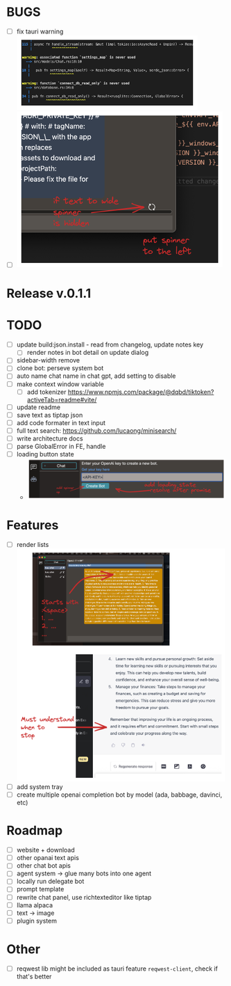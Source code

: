 
# BUGS

- [ ] fix tauri warning  
  ![tauri warning](./todo-images/warnings.excalidraw.png "tauri warning")
- [ ]  
  ![spinner position](./todo-images/spinner_position.excalidraw.png "spinner position")

# Release v.0.1.1  


# TODO

- [ ] update build:json.install - read from changelog, update notes key
  - [ ] render notes in bot detail on update dialog
- [ ] sidebar-width remove
- [ ] clone bot: perseve system bot
- [ ] auto name chat name in chat gpt, add setting to disable
- [ ] make context window variable
  - [ ] add tokenizer <https://www.npmjs.com/package/@dqbd/tiktoken?activeTab=readme#vite/>
- [ ] update readme
- [ ] save text as tiptap json
- [ ] add code formater in text input
- [ ] full text search: <https://github.com/lucaong/minisearch/>
- [ ] write architecture docs
- [ ] parse GlobalError in FE, handle
- [ ] loading button state
  - ![loading button state](./todo-images/button-loading.excalidraw.png "loading button state")

# Features

- [ ] render lists  
  ![render lists](./todo-images/render-lists.excalidraw.png "render lists")
- [ ] add system tray
- [ ] create multiple openai completion bot by model (ada, babbage, davinci, etc)

# Roadmap

- [ ] website + download
- [ ] other opanai text apis
- [ ] other chat bot apis
- [ ] agent system -> glue many bots into one agent
- [ ] locally run delegate bot
- [ ] prompt template
- [ ] rewrite chat panel, use richtexteditor like tiptap
- [ ] llama alpaca
- [ ] text -> image
- [ ] plugin system

# Other

- [ ] reqwest lib might be included as tauri feature `reqwest-client`, check if that's better
